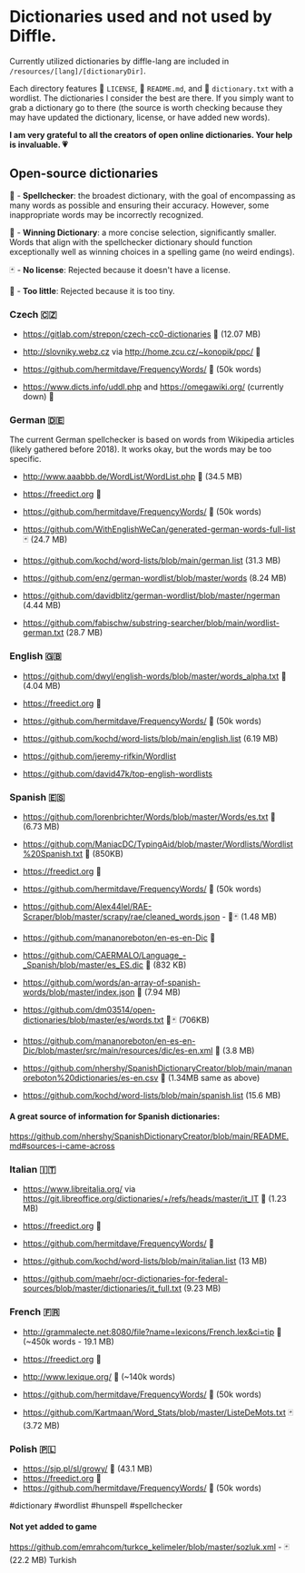 # Dictionaries used and not used by Diffle.

Currently utilized dictionaries by diffle-lang are included in `/resources/[lang]/[dictionaryDir]`.

Each directory features 🧾 `LICENSE`, 🧾 `README.md`, and 🧾 `dictionary.txt` with a wordlist. The dictionaries I consider the best are there. If you simply want to grab a dictionary go to there (the source is worth checking because they may have updated the dictionary, license, or have added new words).

**I am very grateful to all the creators of open online dictionaries. Your help is invaluable. 💗**

## Open-source dictionaries

📔 - **Spellchecker**: the broadest dictionary, with the goal of encompassing as many words as possible and ensuring their accuracy. However, some inappropriate words may be incorrectly recognized.

🎯 - **Winning Dictionary**: a more concise selection, significantly smaller. Words that align with the spellchecker dictionary should function exceptionally well as winning choices in a spelling game (no weird endings).

🃏 - **No license**: Rejected because it doesn't have a license.

📄 - **Too little**: Rejected because it is too tiny.

### Czech 🇨🇿 
- https://gitlab.com/strepon/czech-cc0-dictionaries 📔 (12.07 MB)
- http://slovniky.webz.cz via http://home.zcu.cz/~konopik/ppc/ 🎯
- https://github.com/hermitdave/FrequencyWords/ 🎯 (50k words)

- https://www.dicts.info/uddl.php and https://omegawiki.org/ (currently down) 📄 

### German 🇩🇪
The current German spellchecker is based on words from Wikipedia articles (likely gathered before 2018). It works okay, but the words may be too specific.

- http://www.aaabbb.de/WordList/WordList.php 📔 (34.5 MB)
- https://freedict.org 🎯
- https://github.com/hermitdave/FrequencyWords/ 🎯 (50k words)

- https://github.com/WithEnglishWeCan/generated-german-words-full-list 🃏 (24.7 MB)
- https://github.com/kochd/word-lists/blob/main/german.list (31.3 MB)
- https://github.com/enz/german-wordlist/blob/master/words (8.24 MB)
- https://github.com/davidblitz/german-wordlist/blob/master/ngerman (4.44 MB)
- https://github.com/fabischw/substring-searcher/blob/main/wordlist-german.txt (28.7 MB)

### English 🇬🇧
- https://github.com/dwyl/english-words/blob/master/words_alpha.txt 📔 (4.04 MB)
- https://freedict.org 🎯
- https://github.com/hermitdave/FrequencyWords/ 🎯 (50k words)

- https://github.com/kochd/word-lists/blob/main/english.list (6.19 MB)
- https://github.com/jeremy-rifkin/Wordlist
- https://github.com/david47k/top-english-wordlists

### Spanish 🇪🇸
- https://github.com/lorenbrichter/Words/blob/master/Words/es.txt 📔 (6.73 MB)
- https://github.com/ManiacDC/TypingAid/blob/master/Wordlists/Wordlist%20Spanish.txt 📔 (850KB)
- https://freedict.org 🎯
- https://github.com/hermitdave/FrequencyWords/ 🎯 (50k words)

- https://github.com/Alex44lel/RAE-Scraper/blob/master/scrapy/rae/cleaned_words.json - 📄🃏 (1.48 MB)
- https://github.com/mananoreboton/en-es-en-Dic 📄
- https://github.com/CAERMALO/Language_-_Spanish/blob/master/es_ES.dic 📄 (832 KB)
- https://github.com/words/an-array-of-spanish-words/blob/master/index.json 📄 (7.94 MB)
- https://github.com/dm03514/open-dictionaries/blob/master/es/words.txt 📄🃏 (706KB)
- https://github.com/mananoreboton/en-es-en-Dic/blob/master/src/main/resources/dic/es-en.xml 📄 (3.8 MB)
- https://github.com/nhershy/SpanishDictionaryCreator/blob/main/mananoreboton%20dictionaries/es-en.csv 📄 (1.34MB same as above)
- https://github.com/kochd/word-lists/blob/main/spanish.list (15.6 MB)

#### A great source of information for Spanish dictionaries:
https://github.com/nhershy/SpanishDictionaryCreator/blob/main/README.md#sources-i-came-across

### Italian 🇮🇹
- https://www.libreitalia.org/ via https://git.libreoffice.org/dictionaries/+/refs/heads/master/it_IT 📔 (1.23 MB)
- https://freedict.org 🎯
- https://github.com/hermitdave/FrequencyWords/ 📔

- https://github.com/kochd/word-lists/blob/main/italian.list (13 MB)
- https://github.com/maehr/ocr-dictionaries-for-federal-sources/blob/master/dictionaries/it_full.txt (9.23 MB)

### French 🇫🇷
- http://grammalecte.net:8080/file?name=lexicons/French.lex&ci=tip 📔 (~450k words - 19.1 MB)
- https://freedict.org 🎯
- http://www.lexique.org/ 🎯 (~140k words)
- https://github.com/hermitdave/FrequencyWords/ 🎯 (50k words)

- https://github.com/Kartmaan/Word_Stats/blob/master/ListeDeMots.txt 🃏 (3.72 MB)

### Polish 🇵🇱
- https://sjp.pl/sl/growy/ 📔 (43.1 MB)
- https://freedict.org 🎯
- https://github.com/hermitdave/FrequencyWords/ 🎯 (50k words)

#dictionary #wordlist #hunspell #spellchecker

#### Not yet added to game

https://github.com/emrahcom/turkce_kelimeler/blob/master/sozluk.xml - 🃏 (22.2 MB) Turkish
